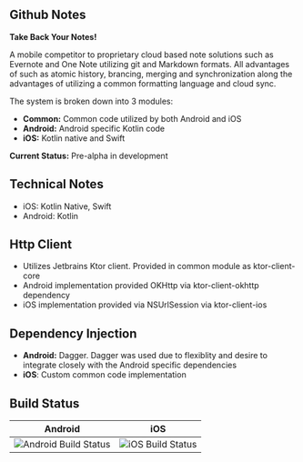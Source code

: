 ## Github Notes

**Take Back Your Notes!**

A mobile competitor to proprietary cloud based note solutions such as Evernote and One Note utilizing git and Markdown formats. All advantages of such as atomic history, brancing, merging and synchronization along the advantages of utilizing a common formatting language and cloud sync.

The system is broken down into 3 modules:

- **Common:** Common code utilized by both Android and iOS
- **Android:** Android specific Kotlin code
- **iOS:** Kotlin native and Swift

**Current Status:** Pre-alpha in development

## Technical Notes

- iOS: Kotlin Native, Swift
- Android: Kotlin

## Http Client

- Utilizes Jetbrains Ktor client. Provided in common module as ktor-client-core
- Android implementation provided OKHttp via ktor-client-okhttp dependency
- iOS implementation provided via NSUrlSession via ktor-client-ios

## Dependency Injection

- **Android:** Dagger. Dagger was used due to flexiblity and desire to integrate closely with the Android specific dependencies
- **iOS**: Custom common code implementation

## Build Status

|  Android | iOS  |
| -- | -- |
| ![Android Build Status](https://build.appcenter.ms/v0.1/apps/33fa0e88-79c5-4c08-b67a-a6c55bf56ab5/branches/master/badge) | ![iOS Build Status](https://build.appcenter.ms/v0.1/apps/b56b1aed-2605-4d96-80c8-34eeeeb554ae/branches/master/badge) |

